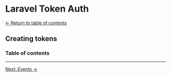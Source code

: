 # Laravel Token Auth

[&larr; Return to table of contents](./README.md)

## Creating tokens

### Table of contents

---

[Next: Events &rarr;](./03-events.md)
